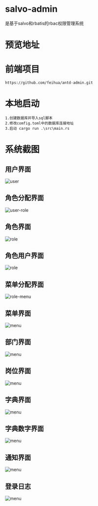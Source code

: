 # salvo-admin

是基于salvo和rbatis的rbac权限管理系统

# 预览地址

# 前端项目

```
https://github.com/feihua/antd-admin.git
```


# 本地启动

```
1.创建数据库并导入sql脚本
2.修改comfig.toml中的数据库连接地址
3.启动 cargo run .\src\main.rs

```

# 系统截图

## 用户界面

![user](docs/images/user.jpg)

## 角色分配界面

![user-role](docs/images/user_role.jpg)

## 角色界面

![role](docs/images/role.jpg)

## 角色用户界面

![role](docs/images/role_user.jpg)

## 菜单分配界面

![role-menu](docs/images/role_menu.jpg)

## 菜单界面

![menu](docs/images/menu.jpg)

## 部门界面

![menu](docs/images/dept.jpg)

## 岗位界面

![menu](docs/images/post.jpg)

## 字典界面

![menu](docs/images/dict.jpg)

## 字典数字界面

![menu](docs/images/dict_data.jpg)

## 通知界面

![menu](docs/images/notice.jpg)

## 登录日志

![menu](docs/images/login_log.jpg)